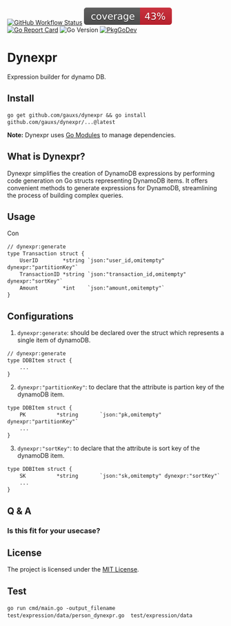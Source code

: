 [![GitHub Workflow Status](https://img.shields.io/github/actions/workflow/status/gauxs/dynexpr/go.yml?branch=master)](https://github.com/gauxs/dynexpr/actions/workflows/go.yml)
![Code Coverage](https://raw.githubusercontent.com/gauxs/dynexpr/badges/.badges/master/coverage.svg)
[![Go Report Card](https://goreportcard.com/badge/github.com/gauxs/dynexpr)](https://goreportcard.com/report/github.com/gauxs/dynexpr)
![Go Version](https://img.shields.io/badge/go%20version=1.22-61CFDD.svg?style=flat-square)
[![PkgGoDev](https://pkg.go.dev/badge/mod/github.com/gauxs/dynexpr)](https://pkg.go.dev/mod/github.com/gauxs/dynexpr)

# Dynexpr

Expression builder for dynamo DB.

## Install

```shell
go get github.com/gauxs/dynexpr && go install github.com/gauxs/dynexpr/...@latest
```

**Note:** Dynexpr uses [Go Modules](https://go.dev/wiki/Modules) to manage dependencies.

## What is Dynexpr?

Dynexpr simplifies the creation of DynamoDB expressions by performing code generation on Go structs representing DynamoDB items. It offers convenient methods to generate expressions for DynamoDB, streamlining the process of building complex queries.

## Usage

Con

```
// dynexpr:generate
type Transaction struct {
	UserID        *string `json:"user_id,omitempty" dynexpr:"partitionKey"`
	TransactionID *string `json:"transaction_id,omitempty"  dynexpr:"sortKey"`
	Amount        *int    `json:"amount,omitempty"`
}

```

## Configurations

1. `dynexpr:generate`: should be declared over the struct which represents a single item of dynamoDB.

```
// dynexpr:generate
type DDBItem struct {
    ...
}
```

2. `dynexpr:"partitionKey"`: to declare that the attribute is partion key of the dynamoDB item.

```
type DDBItem struct {
    PK          *string       `json:"pk,omitempty" dynexpr:"partitionKey"`
    ...
}
```

3. `dynexpr:"sortKey"`: to declare that the attribute is sort key of the dynamoDB item.

```
type DDBItem struct {
    SK          *string       `json:"sk,omitempty" dynexpr:"sortKey"`
    ...
}
```

## Q & A

### Is this fit for your usecase?

## License

The project is licensed under the [MIT License](LICENSE).

## Test

`go run cmd/main.go -output_filename test/expression/data/person_dynexpr.go  test/expression/data`
